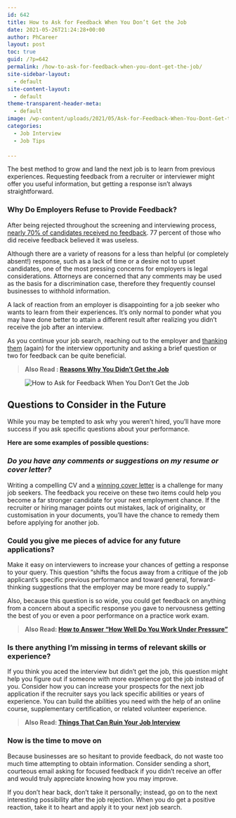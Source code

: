 ```yaml
---
id: 642
title: How to Ask for Feedback When You Don’t Get the Job
date: 2021-05-26T21:24:28+00:00
author: PhCareer
layout: post
toc: true
guid: /?p=642
permalink: /how-to-ask-for-feedback-when-you-dont-get-the-job/
site-sidebar-layout:
  - default
site-content-layout:
  - default
theme-transparent-header-meta:
  - default
image: /wp-content/uploads/2021/05/Ask-for-Feedback-When-You-Dont-Get-the-Job-1.jpg
categories:
  - Job Interview
  - Job Tips

---
```

The best method to grow and land the next job is to learn from previous experiences. Requesting feedback from a recruiter or interviewer might offer you useful information, but getting a response isn&#8217;t always straightforward.

### **Why Do Employers Refuse to Provide Feedback?**

After being rejected throughout the screening and interviewing process, [nearly 70% of candidates received no feedback](https://cdn-static.findly.com/wp-content/uploads/sites/1232/2020/06/2018_NAM-CandE-Research-Report_FINAL_2619.pdf). 77 percent of those who did receive feedback believed it was useless.

Although there are a variety of reasons for a less than helpful (or completely absent!) response, such as a lack of time or a desire not to upset candidates, one of the most pressing concerns for employers is legal considerations. Attorneys are concerned that any comments may be used as the basis for a discrimination case, therefore they frequently counsel businesses to withhold information.

A lack of reaction from an employer is disappointing for a job seeker who wants to learn from their experiences. It&#8217;s only normal to ponder what you may have done better to attain a different result after realizing you didn&#8217;t receive the job after an interview.

As you continue your job search, reaching out to the employer and [thanking them](/thank-you-note-after-a-job-interview/) (again) for the interview opportunity and asking a brief question or two for feedback can be quite beneficial.

<blockquote class="wp-block-quote">
  <p>
    <strong>Also Read : <a href="/reasons-why-you-didnt-get-the-job/">Reasons Why You Didn’t Get the Job</a></strong>
  </p>
</blockquote>

<figure class="wp-block-image size-large">

<img loading="lazy" width="1024" height="683" src="/wp-content/uploads/2021/05/Ask-for-Feedback-When-You-Dont-Get-the-Job-1024x683.jpg" alt="How to Ask for Feedback When You Don’t Get the Job" class="wp-image-644" srcset="/wp-content/uploads/2021/05/Ask-for-Feedback-When-You-Dont-Get-the-Job-1024x683.jpg 1024w, /wp-content/uploads/2021/05/Ask-for-Feedback-When-You-Dont-Get-the-Job-300x200.jpg 300w, /wp-content/uploads/2021/05/Ask-for-Feedback-When-You-Dont-Get-the-Job-768x512.jpg 768w, /wp-content/uploads/2021/05/Ask-for-Feedback-When-You-Dont-Get-the-Job.jpg 1200w" sizes="(max-width: 1024px) 100vw, 1024px" /> </figure> 

## **Questions to Consider in the Future**

While you may be tempted to ask why you weren&#8217;t hired, you&#8217;ll have more success if you ask specific questions about your performance.

**Here are some examples of possible questions:**

### _**Do you have any comments or suggestions on my resume or cover letter?**_

Writing a compelling CV and a [winning cover letter](/how-to-write-a-winning-cover-letter/) is a challenge for many job seekers. The feedback you receive on these two items could help you become a far stronger candidate for your next employment chance. If the recruiter or hiring manager points out mistakes, lack of originality, or customisation in your documents, you&#8217;ll have the chance to remedy them before applying for another job.

### **Could you give me pieces of advice for any future applications?**

Make it easy on interviewers to increase your chances of getting a response to your query. This question &#8220;shifts the focus away from a critique of the job applicant&#8217;s specific previous performance and toward general, forward-thinking suggestions that the employer may be more ready to supply.&#8221;

Also, because this question is so wide, you could get feedback on anything from a concern about a specific response you gave to nervousness getting the best of you or even a poor performance on a practice work exam.

<blockquote class="wp-block-quote">
  <p>
    <strong>Also Read: <a href="/how-to-answer-how-well-do-you-work-under-pressure-during-interview/">How to Answer &#8220;How Well Do You Work Under Pressure&#8221;</a></strong>
  </p>
</blockquote>

### **Is there anything I&#8217;m missing in terms of relevant skills or experience?**

If you think you aced the interview but didn&#8217;t get the job, this question might help you figure out if someone with more experience got the job instead of you. Consider how you can increase your prospects for the next job application if the recruiter says you lack specific abilities or years of experience. You can build the abilities you need with the help of an online course, supplementary certification, or related volunteer experience.

<blockquote class="wp-block-quote">
  <p>
    <strong>Also Read: <a href="/things-that-can-ruin-your-job-interview/">Things That Can Ruin Your Job Interview</a></strong>
  </p>
</blockquote>

### **Now is the time to move on**

Because businesses are so hesitant to provide feedback, do not waste too much time attempting to obtain information. Consider sending a short, courteous email asking for focused feedback if you didn&#8217;t receive an offer and would truly appreciate knowing how you may improve.

If you don&#8217;t hear back, don&#8217;t take it personally; instead, go on to the next interesting possibility after the job rejection. When you do get a positive reaction, take it to heart and apply it to your next job search.

